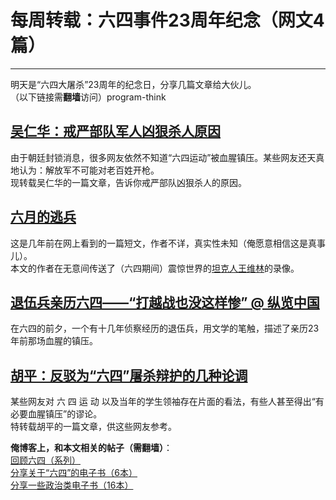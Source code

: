 # 每周转载：六四事件23周年纪念（网文4篇） 

-----

 明天是“六四大屠杀”23周年的纪念日，分享几篇文章给大伙儿。  
 （以下链接需**翻墙**访问）program-think  
   
 [吴仁华：戒严部队军人凶狠杀人原因](https://plus.google.com/u/0/113559088971921339544/posts/id9yE9jGf4v)
---------------------------------------------------------------------------------------

  
 由于朝廷封锁消息，很多网友依然不知道“六四运动”被血腥镇压。某些网友还天真地认为：解放军不可能对老百姓开枪。  
 现转载吴仁华的一篇文章，告诉你戒严部队凶狠杀人的原因。  
   
 [六月的逃兵](https://plus.google.com/u/0/113559088971921339544/posts/bBJGCSwCw3n)
----------------------------------------------------------------------------

  
 这是几年前在网上看到的一篇短文，作者不详，真实性未知（俺愿意相信这是真事儿）。  
 本文的作者在无意间传送了（六四期间）震惊世界的[坦克人王维林](http://zh.wikipedia.org/zh/%E7%8E%8B%E7%BB%B4%E6%9E%97)的录像。  
   
 [退伍兵亲历六四——“打越战也没这样惨” @ 纵览中国](https://plus.google.com/u/0/113559088971921339544/posts/hso4ME65hoC)
-------------------------------------------------------------------------------------------------

  
 在六四的前夕，一个有十几年侦察经历的退伍兵，用文学的笔触，描述了亲历23年前那场血腥的镇压。  
   
 [胡平：反驳为“六四”屠杀辩护的几种论调](https://plus.google.com/u/0/113559088971921339544/posts/Zv2Z6BVS1H4)
------------------------------------------------------------------------------------------

  
 某些网友对 六 四 运 动 以及当年的学生领袖存在片面的看法，有些人甚至得出“有必要血腥镇压”的谬论。  
 特转载胡平的一篇文章，供这些网友参考。  
   
 **俺博客上，和本文相关的帖子（需翻墙）**：  
 [回顾六四（系列）](http://program-think.blogspot.com/2011/06/june-fourth-incident-0.html)  
 [分享关于“六四”的电子书（6本）](http://program-think.blogspot.com/2012/05/share-polity-books.html)  
 [分享一些政治类电子书（16本）](http://program-think.blogspot.com/2012/04/share-polity-books.html) 